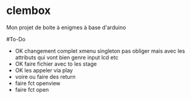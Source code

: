 # clembox

Mon projet de boite à enigmes à base d'arduino

#To-Do
 - OK changement complet xmenu singleton pas obliger mais avec les attributs qui vont bien genre input lcd etc
 - OK faire fichier avec to les stage
 - OK les appeler via play
 - voire ou faire des return 
 - faire fct openview
 - faire fct open
 
